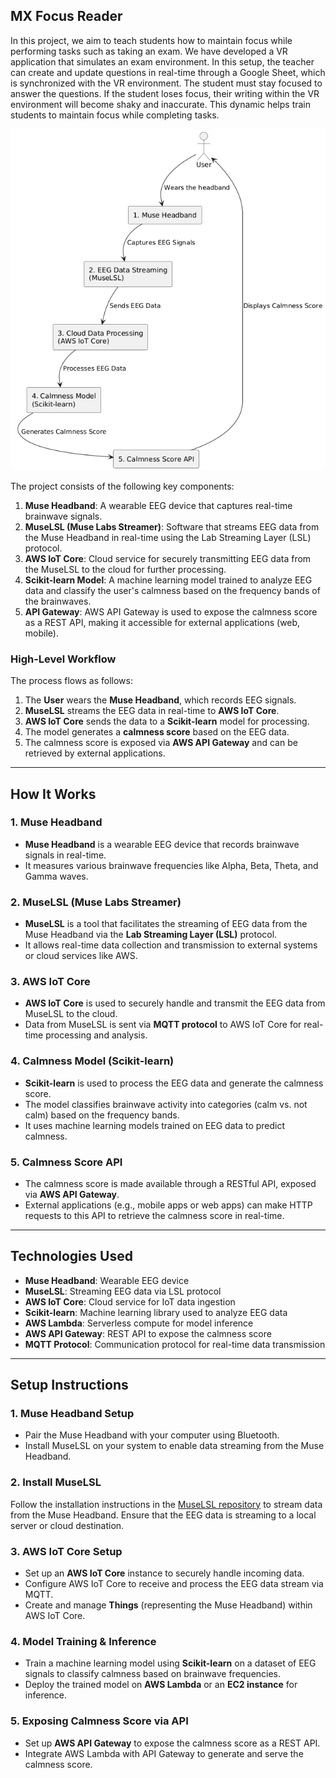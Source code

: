 ## MX Focus Reader

In this project, we aim to teach students how to maintain focus while performing tasks such as taking an exam. We have developed a VR application that simulates an exam environment. In this setup, the teacher can create and update questions in real-time through a Google Sheet, which is synchronized with the VR environment. The student must stay focused to answer the questions. If the student loses focus, their writing within the VR environment will become shaky and inaccurate. This dynamic helps train students to maintain focus while completing tasks.

![eeg_headband](muse/calmness_model.png)

The project consists of the following key components:
1. **Muse Headband**: A wearable EEG device that captures real-time brainwave signals.
2. **MuseLSL (Muse Labs Streamer)**: Software that streams EEG data from the Muse Headband in real-time using the Lab Streaming Layer (LSL) protocol.
3. **AWS IoT Core**: Cloud service for securely transmitting EEG data from the MuseLSL to the cloud for further processing.
4. **Scikit-learn Model**: A machine learning model trained to analyze EEG data and classify the user's calmness based on the frequency bands of the brainwaves.
5. **API Gateway**: AWS API Gateway is used to expose the calmness score as a REST API, making it accessible for external applications (web, mobile).

### High-Level Workflow
The process flows as follows:
1. The **User** wears the **Muse Headband**, which records EEG signals.
2. **MuseLSL** streams the EEG data in real-time to **AWS IoT Core**.
3. **AWS IoT Core** sends the data to a **Scikit-learn** model for processing.
4. The model generates a **calmness score** based on the EEG data.
5. The calmness score is exposed via **AWS API Gateway** and can be retrieved by external applications.

---

## How It Works

### 1. Muse Headband
- **Muse Headband** is a wearable EEG device that records brainwave signals in real-time.
- It measures various brainwave frequencies like Alpha, Beta, Theta, and Gamma waves.

### 2. MuseLSL (Muse Labs Streamer)
- **MuseLSL** is a tool that facilitates the streaming of EEG data from the Muse Headband via the **Lab Streaming Layer (LSL)** protocol.
- It allows real-time data collection and transmission to external systems or cloud services like AWS.

### 3. AWS IoT Core
- **AWS IoT Core** is used to securely handle and transmit the EEG data from MuseLSL to the cloud.
- Data from MuseLSL is sent via **MQTT protocol** to AWS IoT Core for real-time processing and analysis.

### 4. Calmness Model (Scikit-learn)
- **Scikit-learn** is used to process the EEG data and generate the calmness score.
- The model classifies brainwave activity into categories (calm vs. not calm) based on the frequency bands.
- It uses machine learning models trained on EEG data to predict calmness.

### 5. Calmness Score API
- The calmness score is made available through a RESTful API, exposed via **AWS API Gateway**.
- External applications (e.g., mobile apps or web apps) can make HTTP requests to this API to retrieve the calmness score in real-time.

---

## Technologies Used

- **Muse Headband**: Wearable EEG device
- **MuseLSL**: Streaming EEG data via LSL protocol
- **AWS IoT Core**: Cloud service for IoT data ingestion
- **Scikit-learn**: Machine learning library used to analyze EEG data
- **AWS Lambda**: Serverless compute for model inference
- **AWS API Gateway**: REST API to expose the calmness score
- **MQTT Protocol**: Communication protocol for real-time data transmission

---

## Setup Instructions

### 1. Muse Headband Setup
- Pair the Muse Headband with your computer using Bluetooth.
- Install MuseLSL on your system to enable data streaming from the Muse Headband.

### 2. Install MuseLSL
Follow the installation instructions in the [MuseLSL repository](https://github.com/muse-lsl/MuseLSL) to stream data from the Muse Headband. Ensure that the EEG data is streaming to a local server or cloud destination.

### 3. AWS IoT Core Setup
- Set up an **AWS IoT Core** instance to securely handle incoming data.
- Configure AWS IoT Core to receive and process the EEG data stream via MQTT.
- Create and manage **Things** (representing the Muse Headband) within AWS IoT Core.

### 4. Model Training & Inference
- Train a machine learning model using **Scikit-learn** on a dataset of EEG signals to classify calmness based on brainwave frequencies.
- Deploy the trained model on **AWS Lambda** or an **EC2 instance** for inference.

### 5. Exposing Calmness Score via API
- Set up **AWS API Gateway** to expose the calmness score as a REST API.
- Integrate AWS Lambda with API Gateway to generate and serve the calmness score.